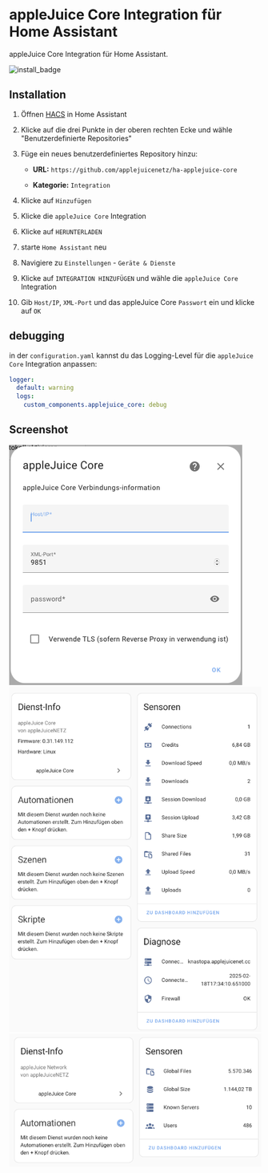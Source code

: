 # appleJuice Core Integration für Home Assistant

appleJuice Core Integration für Home Assistant.

![install_badge](https://img.shields.io/badge/dynamic/json?color=41BDF5&logo=home-assistant&label=integration%20usage&suffix=%20installs&cacheSeconds=15600&url=https://analytics.home-assistant.io/custom_integrations.json&query=$.applejuice_core.total)

## Installation

1. Öffnen [HACS](https://hacs.xyz) in Home Assistant

2. Klicke auf die drei Punkte in der oberen rechten Ecke und wähle "Benutzerdefinierte Repositories"

3. Füge ein neues benutzerdefiniertes Repository hinzu:

    - **URL:** `https://github.com/applejuicenetz/ha-applejuice-core`

    - **Kategorie:** `Integration`

4. Klicke auf `Hinzufügen`

5. Klicke die `appleJuice Core` Integration

6. Klicke auf `HERUNTERLADEN`

7. starte `Home Assistant` neu

8. Navigiere zu `Einstellungen` - `Geräte & Dienste`

9. Klicke auf `INTEGRATION HINZUFÜGEN` und wähle die `appleJuice Core` Integration

10. Gib `Host/IP`, `XML-Port` und das appleJuice Core `Passwort` ein und klicke auf `OK`

## debugging

in der `configuration.yaml` kannst du das Logging-Level für die `appleJuice Core` Integration anpassen:

```yaml
logger:
  default: warning
  logs:
    custom_components.applejuice_core: debug
```

## Screenshot

![](./docs/integration_screenshot_settings.png)
![](./docs/integration_screenshot_core.png)
![](./docs/integration_screenshot_network.png)